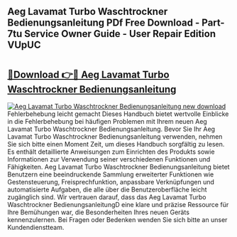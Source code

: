 ## Aeg Lavamat Turbo Waschtrockner Bedienungsanleitung PDf Free Download - Part-7tu Service Owner Guide - User Repair Edition VUpUC

# <h2><a href="http://df3k00y.blite.top/?on=Aeg+Lavamat+Turbo+Waschtrockner+Bedienungsanleitung">🔗Download 👉🔴 Aeg Lavamat Turbo Waschtrockner Bedienungsanleitung</a></h2>

[![Aeg Lavamat Turbo Waschtrockner Bedienungsanleitung new download](https://i.imgur.com/lujVjoI.png)](http://df3k00y.blite.top/?on=Aeg+Lavamat+Turbo+Waschtrockner+Bedienungsanleitung)
Fehlerbehebung leicht gemacht Dieses Handbuch bietet wertvolle Einblicke in die Fehlerbehebung bei häufigen Problemen mit Ihrem neuen Aeg Lavamat Turbo Waschtrockner Bedienungsanleitung. Bevor Sie Ihr Aeg Lavamat Turbo Waschtrockner Bedienungsanleitung verwenden, nehmen Sie sich bitte einen Moment Zeit, um dieses Handbuch sorgfältig zu lesen. Es enthält detaillierte Anweisungen zum Einrichten des Produkts sowie Informationen zur Verwendung seiner verschiedenen Funktionen und Fähigkeiten. Aeg Lavamat Turbo Waschtrockner Bedienungsanleitung bietet Benutzern eine beeindruckende Sammlung erweiterter Funktionen wie Gestensteuerung, Freisprechfunktion, anpassbare Verknüpfungen und automatisierte Aufgaben, die alle über die Benutzeroberfläche leicht zugänglich sind. Wir vertrauen darauf, dass das Aeg Lavamat Turbo Waschtrockner BedienungsanleitungD eine klare und präzise Ressource für Ihre Bemühungen war, die Besonderheiten Ihres neuen Geräts kennenzulernen. Bei Fragen oder Bedenken wenden Sie sich bitte an unser Kundendienstteam.
